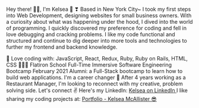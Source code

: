 Hey there! 🙋‍♀️, I'm Kelsea 🎈
❣ Based in New York City~
I took my first steps into Web Development, designing websites for small business owners. With a curiosity about what was happening under the hood, I dived into the world of programming. I quickly discovered my preference for coding and fell in love debugging and cracking problems. I like my code functional and structured and continue to dig deeper into more tools and technologies to further my frontend and backend knowledge.

🔨 Love coding with: JavaScript, React, Redux, Ruby, Ruby on Rails, HTML, CSS
🌈👩‍💻 Flatiron School Full-Time Immersive Software Engineering Bootcamp February 2021 Alumni: a Full-Stack bootcamp to learn how to build web applications.
I'm a career changer 💪 After 4 years working as a Restaurant Manager, I'm looking to reconnect with my creative, problem solving side.
Let's connect ✌ Here's my LinkedIn: <a href="https://www.linkedin.com/in/kelsea-mcallister-900479205/" target="_blank">Kelsea on LinkedIn <a>
I like sharing my coding projects at: <a href="https://www.kelseaportfolio.com/" target="_blank"> Portfolio - Kelsea McAllister 😎 <a>
